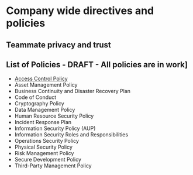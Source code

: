 # Company wide directives and policies

## Teammate privacy and trust

## List of Policies - DRAFT - All policies are in work]

- [Access Control Policy](../policies/access-control-policy.md)
- Asset Management Policy
- Business Continuity and Disaster Recovery Plan
- Code of Conduct
- Cryptography Policy
- Data Management Policy
- Human Resource Security Policy
- Incident Response Plan
- Information Security Policy (AUP)
- Information Security Roles and Responsibilities
- Operations Security Policy
- Physical Security Policy
- Risk Management Policy
- Secure Development Policy
- Third-Party Management Policy
